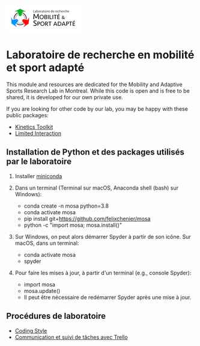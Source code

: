 ![logo](logo/logo_standard_light_small.png)

Laboratoire de recherche en mobilité et sport adapté
====================================================

This module and resources are dedicated for the Mobility and Adaptive
Sports Research Lab in Montreal. While this code is open and is free to be
shared, it is developed for our own private use.

If you are looking for other code by our lab, you may be happy with these
public packages:

- [Kinetics Toolkit](https://github.com/felixchenier/kineticstoolkit)
- [Limited Interaction](https://github.com/felixchenier/limitedinteraction)


Installation de Python et des packages utilisés par le laboratoire
------------------------------------------------------------------

1. Installer [miniconda](https://docs.conda.io/en/latest/miniconda.html)

2. Dans un terminal (Terminal sur macOS, Anaconda shell (bash) sur Windows):

    - conda create -n mosa python=3.8
    - conda activate mosa
    - pip install git+https://github.com/felixchenier/mosa
    - python -c "import mosa; mosa.install()"

3. Sur Windows, on peut alors démarrer Spyder à partir de son icône. Sur macOS, dans un terminal:

    - conda activate mosa
    - spyder

4. Pour faire les mises à jour, à partir d'un terminal (e.g., console Spyder):

    - import mosa
    - mosa.update()
    - Il peut être nécessaire de redémarrer Spyder après une mise à jour.


Procédures de laboratoire
----------------------------------------

- [Coding Style](procedures/coding_style.md)
- [Communication et suivi de tâches avec Trello](procedures/trello.md)

